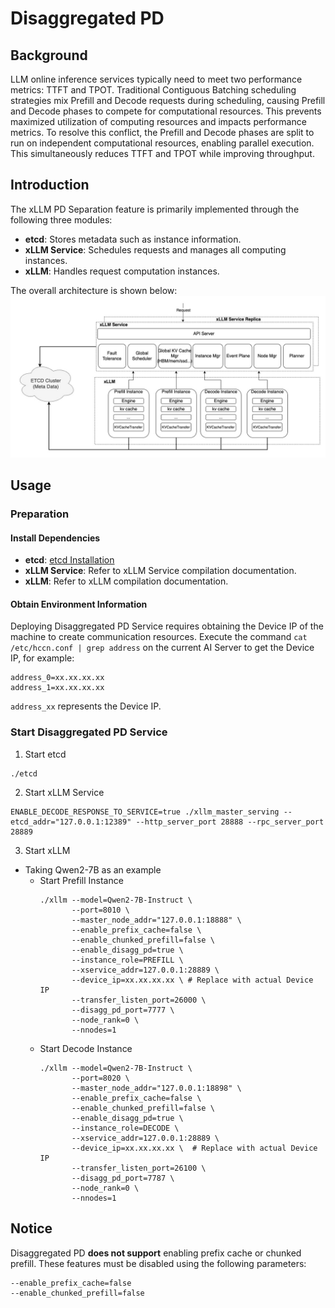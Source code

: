 # Disaggregated PD
## Background
LLM online inference services typically need to meet two performance metrics: TTFT and TPOT. Traditional Contiguous Batching scheduling strategies mix Prefill and Decode requests during scheduling, causing Prefill and Decode phases to compete for computational resources. This prevents maximized utilization of computing resources and impacts performance metrics. To resolve this conflict, the Prefill and Decode phases are split to run on independent computational resources, enabling parallel execution. This simultaneously reduces TTFT and TPOT while improving throughput.

## Introduction
The xLLM PD Separation feature is primarily implemented through the following three modules:  
- **etcd**: Stores metadata such as instance information.  
- **xLLM Service**: Schedules requests and manages all computing instances.  
- **xLLM**: Handles request computation instances.  

The overall architecture is shown below: 
![xLLM PD Separation Architecture](../../assets/pd_architecture.jpg)

## Usage
### Preparation
#### Install Dependencies
- **etcd**: [etcd Installation](https://etcd.io/docs/v3.6/install/)  
- **xLLM Service**: Refer to xLLM Service compilation documentation.
- **xLLM**: Refer to xLLM compilation documentation.

#### Obtain Environment Information  
Deploying Disaggregated PD Service requires obtaining the Device IP of the machine to create communication resources. Execute the command `cat /etc/hccn.conf | grep address` on the current AI Server to get the Device IP, for example:
```
address_0=xx.xx.xx.xx
address_1=xx.xx.xx.xx
```
`address_xx` represents the Device IP.

### Start Disaggregated PD Service
1. Start etcd
```
./etcd
```
2. Start xLLM Service
```
ENABLE_DECODE_RESPONSE_TO_SERVICE=true ./xllm_master_serving --etcd_addr="127.0.0.1:12389" --http_server_port 28888 --rpc_server_port 28889
```
3. Start xLLM  
- Taking Qwen2-7B as an example  
    - Start Prefill Instance
        ``` shell linenums="1" hl_lines="11"
        ./xllm --model=Qwen2-7B-Instruct \
               --port=8010 \
               --master_node_addr="127.0.0.1:18888" \
               --enable_prefix_cache=false \
               --enable_chunked_prefill=false \
               --enable_disagg_pd=true \
               --instance_role=PREFILL \
               --xservice_addr=127.0.0.1:28889 \
               --device_ip=xx.xx.xx.xx \ # Replace with actual Device IP 
               --transfer_listen_port=26000 \
               --disagg_pd_port=7777 \
               --node_rank=0 \
               --nnodes=1
        ```
    - Start Decode Instance 
        ```shell linenums="1" hl_lines="11"  
        ./xllm --model=Qwen2-7B-Instruct \  
               --port=8020 \    
               --master_node_addr="127.0.0.1:18898" \  
               --enable_prefix_cache=false \  
               --enable_chunked_prefill=false \  
               --enable_disagg_pd=true \  
               --instance_role=DECODE \  
               --xservice_addr=127.0.0.1:28889 \  
               --device_ip=xx.xx.xx.xx \  # Replace with actual Device IP  
               --transfer_listen_port=26100 \  
               --disagg_pd_port=7787 \  
               --node_rank=0 \  
               --nnodes=1  
        ```

## Notice
Disaggregated PD **does not support** enabling prefix cache or chunked prefill. These features must be disabled using the following parameters:
```shell
--enable_prefix_cache=false  
--enable_chunked_prefill=false  
```
